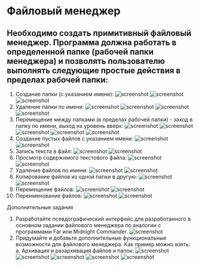 # Файловый менеджер
## Необходимо создать примитивный файловый менеджер. Программа должна работать в определенной папке (рабочей папки менеджера) и позволять пользователю выполнять следующие простые действия в пределах рабочей папки:
1. Создание папки (с указанием имени):
![screenshot](/screenshots/1.1.png)
![screenshot](/screenshots/1.2.png)
![screenshot](/screenshots/1.3.png)
2. Удаление папки по имени:
![screenshot](/screenshots/2.1.png)
![screenshot](/screenshots/2.2.png)
![screenshot](/screenshots/2.3.png)
![screenshot](/screenshots/2.4.png)
3. Перемещение между папками (в пределах рабочей папки) - заход в папку по имени, выход на уровень вверх:
![screenshot](/screenshots/3.1.png)
![screenshot](/screenshots/3.2.png)
![screenshot](/screenshots/3.3.png)
![screenshot](/screenshots/3.4.png)
![screenshot](/screenshots/3.5.png)
4. Создание пустых файлов с указанием имени:
![screenshot](/screenshots/4.1.png)
![screenshot](/screenshots/4.2.png)
5. Запись текста в файл:
![screenshot](/screenshots/5.1.png)
![screenshot](/screenshots/5.2.png)
6. Просмотр содержимого текстового файла:
![screenshot](/screenshots/6.1.png)
![screenshot](/screenshots/6.2.png)
7. Удаление файлов по имени:
![screenshot](/screenshots/7.1.png)
![screenshot](/screenshots/7.2.png)
8. Копирование файлов из одной папки в другую:
![screenshot](/screenshots/8.1.png)
![screenshot](/screenshots/8.2.png)
9. Перемещение файлов:
![screenshot](/screenshots/9.1.png)
![screenshot](/screenshots/9.2.png)
10. Переименование файлов:
![screenshot](/screenshots/7.1.png)
![screenshot](/screenshots/7.2.png)

Дополнительные задания
1. Разработайте псевдографический интерфейс для разработанного в основном задании файлового менеджера по аналогии с программами Far или Midnight Commander. 
![screenshot](/screenshots/extra.1.1.png)
2. Придумайте и добавьте дополнительные функциональные возможности для файлового менеджера. Как пример можно взять:
  a. Архивация и разархивация файлов и папок:
  ![screenshot](/screenshots/extra.3.a.1.png)
  ![screenshot](/screenshots/extra.3.a.2.png)
  ![screenshot](/screenshots/extra.3.a.3.png)
  ![screenshot](/screenshots/extra.3.a.4.png)
  ![screenshot](/screenshots/extra.3.a.5.png)

